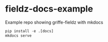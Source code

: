 # fieldz-docs-example

Example repo showing griffe-fieldz with mkdocs

```python
pip install -e .[docs]
mkdocs serve
```

